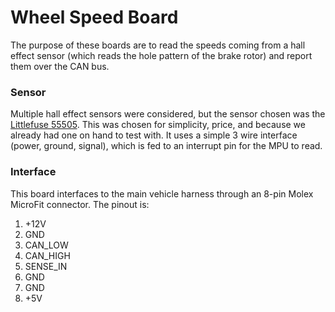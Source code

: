 # Wheel Speed Board

The purpose of these boards are to read the speeds coming from a hall effect sensor (which reads the hole pattern of the brake rotor) and report them over the CAN bus.

### Sensor

Multiple hall effect sensors were considered, but the sensor chosen was the [Littlefuse 55505](https://www.littelfuse.com/~/media/electronics/datasheets/hall_effect_sensors/littelfuse_hall_effect_sensors_55505_datasheet.pdf.pdf). This was chosen for simplicity, price, and because we already had one on hand to test with. It uses a simple 3 wire interface (power, ground, signal), which is fed to an interrupt pin for the MPU to read.

### Interface

This board interfaces to the main vehicle harness through an 8-pin Molex MicroFit connector. The pinout is:

1. +12V
2. GND
3. CAN_LOW
4. CAN_HIGH
5. SENSE_IN
6. GND
7. GND
8. +5V

